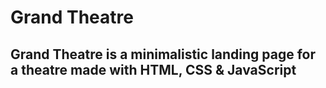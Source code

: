 # Grand Theatre

## Grand Theatre is a minimalistic landing page for a theatre made with HTML, CSS & JavaScript


